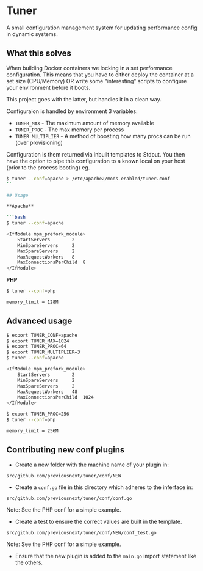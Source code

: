 Tuner
=====

A small configuration management system for updating performance config in dynamic systems.

## What this solves

When building Docker containers we locking in a set performance configuration. This means that
you have to either deploy the container at a set size (CPU/Memory) OR write some "interesting"
scripts to configure your environment before it boots.

This project goes with the latter, but handles it in a clean way.

Configuraion is handled by environment 3 variables:

* `TUNER_MAX` - The maximum amount of memory available
* `TUNER_PROC` - The max memory per process
* `TUNER_MULTIPLIER` - A method of boosting how many procs can be run (over provisioning)

Configuration is them returned via inbuilt templates to Stdout. You then have the option to pipe
this configuration to a known local on your host (prior to the process booting) eg.

```bash
$ tuner --conf=apache > /etc/apache2/mods-enabled/tuner.conf
`` 

## Usage

**Apache**

```bash
$ tuner --conf=apache

<IfModule mpm_prefork_module>
	StartServers		2
	MinSpareServers		2
	MaxSpareServers		2
	MaxRequestWorkers	8
	MaxConnectionsPerChild  8
</IfModule>
```

**PHP**

```bash
$ tuner --conf=php

memory_limit = 128M
```

## Advanced usage

```bash
$ export TUNER_CONF=apache
$ export TUNER_MAX=1024
$ export TUNER_PROC=64
$ export TUNER_MULTIPLIER=3
$ tuner --conf=apache

<IfModule mpm_prefork_module>
	StartServers		2
	MinSpareServers		2
	MaxSpareServers		2
	MaxRequestWorkers	48
	MaxConnectionsPerChild  1024
</IfModule>

$ export TUNER_PROC=256
$ tuner --conf=php

memory_limit = 256M
```

## Contributing new conf plugins

* Create a new folder with the machine name of your plugin in:

```
src/github.com/previousnext/tuner/conf/NEW
```

* Create a `conf.go` file in this directory which adheres to the inferface in:

```
src/github.com/previousnext/tuner/conf/conf.go
```

Note: See the PHP conf for a simple example.

* Create a test to ensure the correct values are built in the template.

```
src/github.com/previousnext/tuner/conf/NEW/conf_test.go
```

Note: See the PHP conf for a simple example.

* Ensure that the new plugin is added to the `main.go` import statement like the others.
